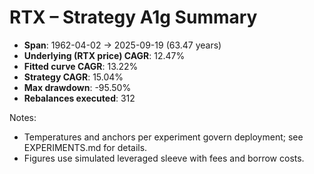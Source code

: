 # RTX – Strategy A1g Summary

- **Span**: 1962-04-02 → 2025-09-19 (63.47 years)
- **Underlying (RTX price) CAGR**: 12.47%
- **Fitted curve CAGR**: 13.22%
- **Strategy CAGR**: 15.04%
- **Max drawdown**: -95.50%
- **Rebalances executed**: 312

Notes:

- Temperatures and anchors per experiment govern deployment; see EXPERIMENTS.md for details.
- Figures use simulated leveraged sleeve with fees and borrow costs.
